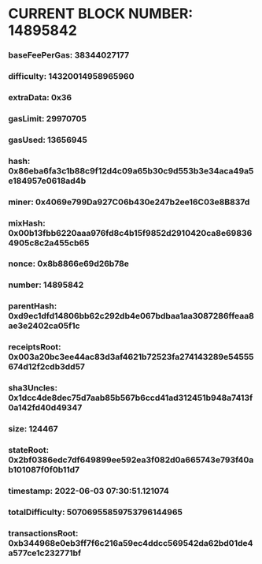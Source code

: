 # CURRENT BLOCK NUMBER: 14895842

### baseFeePerGas: 38344027177
### difficulty: 14320014958965960
### extraData: 0x36
### gasLimit: 29970705
### gasUsed: 13656945
### hash: 0x86eba6fa3c1b88c9f12d4c09a65b30c9d553b3e34aca49a5e184957e0618ad4b
### miner: 0x4069e799Da927C06b430e247b2ee16C03e8B837d
### mixHash: 0x00b13fbb6220aaa976fd8c4b15f9852d2910420ca8e698364905c8c2a455cb65
### nonce: 0x8b8866e69d26b78e
### number: 14895842
### parentHash: 0xd9ec1dfd14806bb62c292db4e067bdbaa1aa3087286ffeaa8ae3e2402ca05f1c
### receiptsRoot: 0x003a20bc3ee44ac83d3af4621b72523fa274143289e54555674d12f2cdb3dd57
### sha3Uncles: 0x1dcc4de8dec75d7aab85b567b6ccd41ad312451b948a7413f0a142fd40d49347
### size: 124467
### stateRoot: 0x2bf0386edc7df649899ee592ea3f082d0a665743e793f40ab101087f0f0b11d7
### timestamp: 2022-06-03 07:30:51.121074
### totalDifficulty: 50706955859753796144965
### transactionsRoot: 0xb344968e0eb3ff7f6c216a59ec4ddcc569542da62bd01de4a577ce1c232771bf
